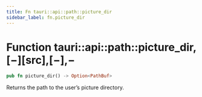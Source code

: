 ```yaml
---
title: Fn tauri::api::path::picture_dir
sidebar_label: fn.picture_dir
---
```


# Function tauri::api::path::picture_dir,\[−]\[src],\[−],−

```rs
pub fn picture_dir() -> Option<PathBuf>
```

Returns the path to the user’s picture directory.
